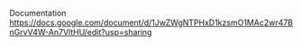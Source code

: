 Documentation
https://docs.google.com/document/d/1JwZWgNTPHxD1kzsmO1MAc2wr47BnGrvV4W-An7VltHU/edit?usp=sharing
